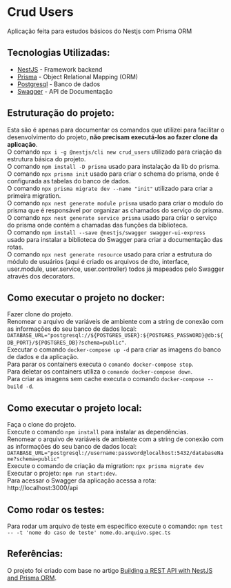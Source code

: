 ﻿# Crud Users
Aplicação feita para estudos básicos do Nestjs com Prisma ORM

## Tecnologias Utilizadas:
- [NestJS](https://nestjs.com/) - Framework backend
- [Prisma](https://www.prisma.io/) - Object Relational Mapping (ORM)
- [Postgresql](https://www.postgresql.org/) - Banco de dados
- [Swagger](https://swagger.io/) - API de Documentação

## Estruturação do projeto:
Esta são é apenas para documentar os comandos que utilizei para facilitar o desenvolvimento do projeto, **não precisam executá-los ao fazer clone da aplicação**.  
O comando ```npx i -g @nestjs/cli new crud_users``` utilizado para criação da estrutura básica do projeto.  
O comando ```npm install -D prisma``` usado para instalação da lib do prisma.  
O comando ```npx prisma init``` usado para criar o schema do prisma, onde é configurada as tabelas do banco de dados.  
O comando ```npx prisma migrate dev --name "init"``` utilizado para criar a primeira migration.  
O comando ```npx nest generate module prisma``` usado para criar o modulo do prisma que é responsável por organizar as chamados do serviço do prisma.  
O comando ```npx nest generate service prisma``` usado para criar o serviço do prisma onde contém a chamadas das funções da biblioteca.  
O comando ```npm install --save @nestjs/swagger swagger-ui-express``` usado para instalar a biblioteca do Swagger para criar a documentação das rotas.  
O comando ```npx nest generate resource``` usado para criar a estrutura do módulo de usuários (aqui é criado os arquivos de dto, interface, user.module, user.service, user.controller) todos já mapeados pelo Swagger através dos decorators.  

## Como executar o projeto no docker:
Fazer clone do projeto.  
Renomear o arquivo de variáveis de ambiente com a string de conexão com as informações do seu banco de dados local: ```DATABASE_URL="postgresql://${POSTGRES_USER}:${POSTGRES_PASSWORD}@db:${DB_PORT}/${POSTGRES_DB}?schema=public"```.  
Executar o comando ```docker-compose up -d``` para criar as imagens do banco de dados e da aplicação.  
Para parar os containers executa o ```comando docker-compose stop```.  
Para deletar os containers utiliza o ```comando docker-compose down```.  
Para criar as imagens sem cache executa o comando ```docker-compose --build -d```.  


## Como executar o projeto local:
Faça o clone do projeto.  
Execute o comando ```npm install``` para instalar as dependências.  
Renomear o arquivo de variáveis de ambiente com a string de conexão com as informações do seu banco de dados local: ```DATABASE_URL="postgresql://username:password@localhost:5432/databaseName?schema=public"```  
Execute o comando de criação da migration: ```npx prisma migrate dev```  
Executar o projeto: ```npm run start:dev```.  
Para acessar o Swagger da aplicação acessa a rota: http://localhost:3000/api  

## Como rodar os testes:
Para rodar um arquivo de teste em específico execute o comando: ```npm test -- -t 'nome do caso de teste' nome.do.arquivo.spec.ts```

## Referências:
O projeto foi criado com base no artigo [Building a REST API with NestJS and Prisma ORM](https://medium.com/@teten.nugraha/building-a-rest-api-with-nestjs-and-prisma-orm-e52c8e182ae3).  
